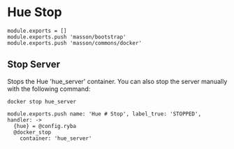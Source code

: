 
# Hue Stop

    module.exports = []
    module.exports.push 'masson/bootstrap'
    module.exports.push 'masson/commons/docker'

## Stop Server

Stops the Hue 'hue_server' container. You can also stop the server manually with the following
command:

```
docker stop hue_server
```

    module.exports.push name: 'Hue # Stop', label_true: 'STOPPED', handler: ->
      {hue} = @config.ryba
      @docker_stop
        container: 'hue_server'

